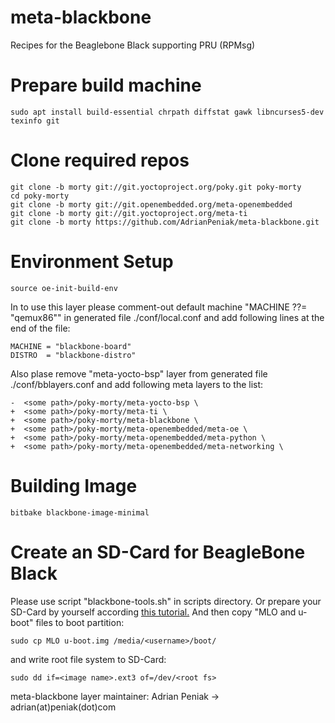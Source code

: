 # meta-blackbone
Recipes for the Beaglebone Black supporting PRU (RPMsg)

# Prepare build machine
```shell
sudo apt install build-essential chrpath diffstat gawk libncurses5-dev texinfo git
```

# Clone required repos
```shell
git clone -b morty git://git.yoctoproject.org/poky.git poky-morty
cd poky-morty
git clone -b morty git://git.openembedded.org/meta-openembedded
git clone -b morty git://git.yoctoproject.org/meta-ti
git clone -b morty https://github.com/AdrianPeniak/meta-blackbone.git
```

# Environment Setup
```shell
source oe-init-build-env
```
In to use this layer please comment-out default machine "MACHINE ??= "qemux86""
in generated file ./conf/local.conf and add following lines at the end of the file:
```
MACHINE = "blackbone-board"
DISTRO  = "blackbone-distro"
```
Also plase remove "meta-yocto-bsp" layer from generated file ./conf/bblayers.conf
and add following meta layers to the list:
```
-  <some path>/poky-morty/meta-yocto-bsp \
+  <some path>/poky-morty/meta-ti \
+  <some path>/poky-morty/meta-blackbone \
+  <some path>/poky-morty/meta-openembedded/meta-oe \
+  <some path>/poky-morty/meta-openembedded/meta-python \
+  <some path>/poky-morty/meta-openembedded/meta-networking \
```

# Building Image
```
bitbake blackbone-image-minimal
```

# Create an SD-Card for BeagleBone Black
Please use script "blackbone-tools.sh" in scripts directory.
Or prepare your SD-Card by yourself according [this tutorial.](https://github.com/linneman/planck/wiki/How-to-create-a-Boot-SD-Card-for-the-BeagleBone-black)
And then copy "MLO and u-boot" files to boot partition:
```
sudo cp MLO u-boot.img /media/<username>/boot/
```
and write root file system to SD-Card:
```
sudo dd if=<image name>.ext3 of=/dev/<root fs>
```

meta-blackbone layer maintainer: Adrian Peniak -> adrian(at)peniak(dot)com
